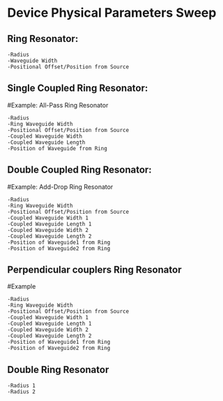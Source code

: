 # Device Physical Parameters Sweep

## Ring Resonator:

    -Radius
    -Waveguide Width
    -Positional Offset/Position from Source
## Single Coupled Ring Resonator:
#Example: All-Pass Ring Resonator

    -Radius
    -Ring Waveguide Width
    -Positional Offset/Position from Source
    -Coupled Waveguide Width
    -Coupled Waveguide Length
    -Position of Waveguide from Ring
## Double Coupled Ring Resonator:
#Example: Add-Drop Ring Resonator

    -Radius
    -Ring Waveguide Width
    -Positional Offset/Position from Source
    -Coupled Waveguide Width 1
    -Coupled Waveguide Length 1
    -Coupled Waveguide Width 2
    -Coupled Waveguide Length 2
    -Position of Waveguide1 from Ring
    -Position of Waveguide2 from Ring
## Perpendicular couplers Ring Resonator
#Example
    
    -Radius
    -Ring Waveguide Width
    -Positional Offset/Position from Source
    -Coupled Waveguide Width 1
    -Coupled Waveguide Length 1
    -Coupled Waveguide Width 2
    -Coupled Waveguide Length 2
    -Position of Waveguide1 from Ring
    -Position of Waveguide2 from Ring
## Double Ring Resonator
    -Radius 1
    -Radius 2
